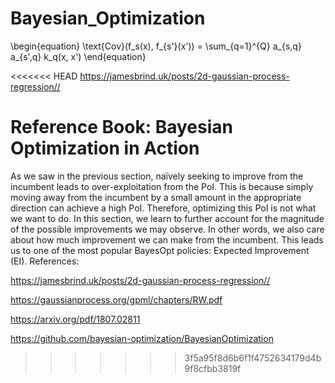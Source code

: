 # Bayesian_Optimization 
\begin{equation}
    \text{Cov}(f_s(x), f_{s'}(x')) = \sum_{q=1}^{Q} a_{s,q} a_{s',q} k_q(x, x')
\end{equation}

<<<<<<< HEAD
https://jamesbrind.uk/posts/2d-gaussian-process-regression//


Reference Book: Bayesian Optimization in Action
=======
As we saw in the previous section, naïvely seeking to improve from the incumbent leads to over-exploitation from the PoI. This is because simply moving away from the incumbent by a small amount in the appropriate direction can achieve a high PoI. Therefore, optimizing this PoI is not what we want to do. In this section, we learn to further account for the magnitude of the possible improvements we may observe. In other words, we also care about how much improvement we can make from the incumbent. This leads us to one of the most popular BayesOpt policies: Expected Improvement (EI).
References:

https://jamesbrind.uk/posts/2d-gaussian-process-regression//

https://gaussianprocess.org/gpml/chapters/RW.pdf

https://arxiv.org/pdf/1807.02811

https://github.com/bayesian-optimization/BayesianOptimization
>>>>>>> 3f5a95f8d6b6f1f4752634179d4b9f8cfbb3819f
